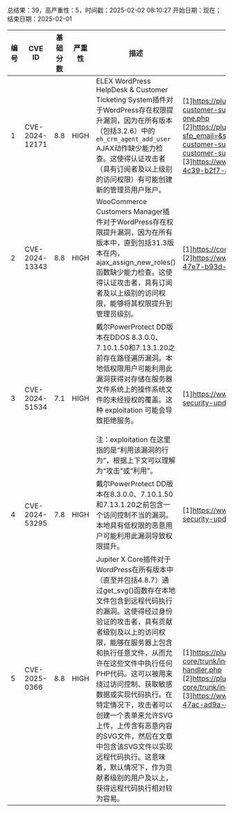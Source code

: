 总结果：39，高严重性：5，时间戳：2025-02-02 08:10:27
开始日期：现在；结束日期：2025-02-01

| 编号 | CVE ID | 基础分数 | 严重性 | 描述 | 参考资料 |
|-----|--------|------------|----------|-------------|------------|
| 1 | CVE-2024-12171 | 8.8  | HIGH | ELEX WordPress HelpDesk & Customer Ticketing System插件对于WordPress存在权限提升漏洞，因为在所有版本（包括3.2.6）中的`eh_crm_agent_add_user` AJAX动作缺少能力检查。这使得认证攻击者（具有订阅者及以上级别的访问权限）有可能创建新的管理员用户账户。 | [1]https://plugins.trac.wordpress.org/changeset/3227859/elex-helpdesk-customer-support-ticket-system/trunk/includes/class-crm-ajax-functions-one.php<br>[2]https://plugins.trac.wordpress.org/changeset?sfp_email=&sfph_mail=&reponame=&old=3213791%40elex-helpdesk-customer-support-ticket-system&new=3213791%40elex-helpdesk-customer-support-ticket-system&sfp_email=&sfph_mail=<br>[3]https://www.wordfence.com/threat-intel/vulnerabilities/id/cbcd978b-e81f-4c39-b2f7-adc948d21b1b?source=cve |
| 2 | CVE-2024-13343 | 8.8  | HIGH | WooCommerce Customers Manager插件对于WordPress存在权限提升漏洞，因为在所有版本中，直到包括31.3版本在内，ajax_assign_new_roles()函数缺少能力检查。这使得认证攻击者，具有订阅者及以上级别的访问权限，能够将其权限提升到管理员级别。 | [1]https://codecanyon.net/item/woocommerce-customers-manager/10965432<br>[2]https://www.wordfence.com/threat-intel/vulnerabilities/id/193c9fe9-17bc-47e7-b93d-dfcebcf8004d?source=cve |
| 3 | CVE-2024-51534 | 7.1  | HIGH | 戴尔PowerProtect DD版本在DDOS 8.3.0.0、7.10.1.50和7.13.1.20之前存在路径遍历漏洞。本地低权限用户可能利用此漏洞获得对存储在服务器文件系统上的操作系统文件的未经授权的覆盖。这种 exploitation 可能会导致拒绝服务。 <br><br>注：exploitation 在这里指的是“利用该漏洞的行为”，根据上下文可以理解为“攻击”或“利用”。 | [1]https://www.dell.com/support/kbdoc/en-us/000279157/dsa-2025-022-security-update-for-dell-powerprotect-dd-multiple-vulnerabilities |
| 4 | CVE-2024-53295 | 7.8  | HIGH | 戴尔PowerProtect DD版本在8.3.0.0、7.10.1.50和7.13.1.20之前包含一个访问控制不当的漏洞。本地具有低权限的恶意用户可能利用此漏洞导致权限提升。 | [1]https://www.dell.com/support/kbdoc/en-us/000279157/dsa-2025-022-security-update-for-dell-powerprotect-dd-multiple-vulnerabilities |
| 5 | CVE-2025-0366 | 8.8  | HIGH | Jupiter X Core插件对于WordPress在所有版本中（直至并包括4.8.7）通过get_svg()函数存在本地文件包含到远程代码执行的漏洞。这使得经过身份验证的攻击者，具有贡献者级别及以上的访问权限，能够在服务器上包含和执行任意文件，从而允许在这些文件中执行任何PHP代码。这可以被用来绕过访问控制、获取敏感数据或实现代码执行。在特定情况下，攻击者可以创建一个表单来允许SVG上传，上传含有恶意内容的SVG文件，然后在文章中包含该SVG文件以实现远程代码执行。这意味着，默认情况下，作为贡献者级别的用户及以上，获得远程代码执行相对较为容易。 | [1]https://plugins.trac.wordpress.org/changeset/3231122/jupiterx-core/trunk/includes/extensions/raven/includes/modules/forms/classes/ajax-handler.php<br>[2]https://plugins.trac.wordpress.org/changeset/3231122/jupiterx-core/trunk/includes/extensions/raven/includes/modules/video/widgets/video.php<br>[3]https://www.wordfence.com/threat-intel/vulnerabilities/id/1a20dc1d-eb7c-47ac-ad9a-ec4c0d5db62e?source=cve |